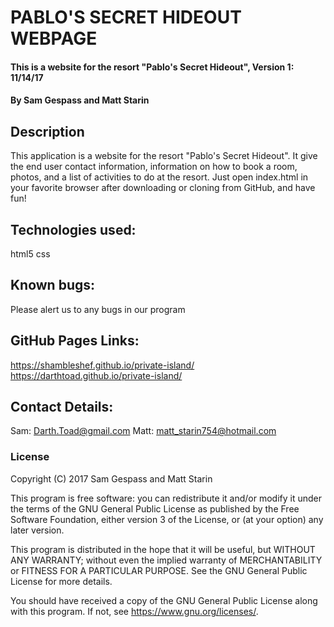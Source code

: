 # PABLO'S SECRET HIDEOUT WEBPAGE

#### This is a website for the resort "Pablo's Secret Hideout", Version 1: 11/14/17

#### By Sam Gespass and Matt Starin

## Description

This application is a website for the resort "Pablo's Secret Hideout". It give the end user contact information, information on how to book a room, photos, and a list of activities to do at the resort. Just open index.html in your favorite browser after downloading or cloning from GitHub, and have fun!

## Technologies used:

html5
css

## Known bugs:

Please alert us to any bugs in our program

## GitHub Pages Links:

https://shambleshef.github.io/private-island/
https://darthtoad.github.io/private-island/

## Contact Details:

Sam: Darth.Toad@gmail.com
Matt: matt_starin754@hotmail.com

### License

Copyright (C) 2017 Sam Gespass and Matt Starin

This program is free software: you can redistribute it and/or modify
it under the terms of the GNU General Public License as published by
the Free Software Foundation, either version 3 of the License, or
(at your option) any later version.

This program is distributed in the hope that it will be useful,
but WITHOUT ANY WARRANTY; without even the implied warranty of
MERCHANTABILITY or FITNESS FOR A PARTICULAR PURPOSE.  See the
GNU General Public License for more details.

You should have received a copy of the GNU General Public License
along with this program.  If not, see <https://www.gnu.org/licenses/>.
